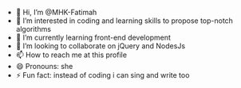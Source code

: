 - 👋 Hi, I’m @MHK-Fatimah
- 👀 I’m interested in coding and learning skills to propose top-notch algorithms
- 🌱 I’m currently learning front-end development
- 💞️ I’m looking to collaborate on jQuery and NodesJs
- 📫 How to reach me at this profile
- 😄 Pronouns: she
- ⚡ Fun fact: instead of coding i can sing and write too

<!---
MHK-Fatimah/MHK-Fatimah is a ✨ special ✨ repository because its `README.md` (this file) appears on your GitHub profile.
You can click the Preview link to take a look at your changes.
--->
